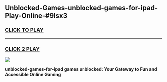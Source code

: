 
## Unblocked-Games-unblocked-games-for-ipad-Play-Online-#9lsx3
<h3>
<a href="https://premium.freeplayer.one?title=unblocked-games-for-ipad&ref=24F">CLICK TO PLAY</a></h3>
<hr>

<h3>
<a href="https://premium.freeplayer.one?title=unblocked-games-for-ipad&ref=24F">CLICK 2 PLAY</a>
  
</h3>

<a href="https://premium.freeplayer.one?title=unblocked-games-for-ipad&ref=24F/"><img src="https://clearcache.store/games.png"></a>


**unblocked-games-for-ipad games unblocked: Your Gateway to Fun and Accessible Online Gaming**
